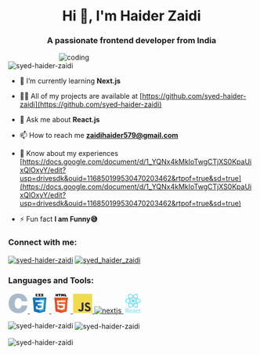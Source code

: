 <h1 align="center">Hi 👋, I'm Haider Zaidi</h1>
<h3 align="center">A passionate frontend developer from India</h3>
<img align="right" alt="coding" width="400" src="https://user-images.githubusercontent.com/74038190/212749171-b84692a8-2b04-4e3b-93ca-ac14705da224.gif"

<p align="left"> <img src="https://komarev.com/ghpvc/?username=syed-haider-zaidi&label=Profile%20views&color=0e75b6&style=flat" alt="syed-haider-zaidi" /> </p>

- 🌱 I’m currently learning **Next.js**

- 👨‍💻 All of my projects are available at [https://github.com/syed-haider-zaidi](https://github.com/syed-haider-zaidi)

- 💬 Ask me about **React.js**

- 📫 How to reach me **zaidihaider579@gmail.com**

- 📄 Know about my experiences [https://docs.google.com/document/d/1_YQNx4kMkIoTwgCTjXS0KpaUixQlOxyY/edit?usp=drivesdk&ouid=116850199530470203462&rtpof=true&sd=true](https://docs.google.com/document/d/1_YQNx4kMkIoTwgCTjXS0KpaUixQlOxyY/edit?usp=drivesdk&ouid=116850199530470203462&rtpof=true&sd=true)

- ⚡ Fun fact **I am Funny😅**

<h3 align="left">Connect with me:</h3>
<p align="left">
<a href="https://linkedin.com/in/syed-haider-zaidi" target="blank"><img align="center" src="https://raw.githubusercontent.com/rahuldkjain/github-profile-readme-generator/master/src/images/icons/Social/linked-in-alt.svg" alt="syed-haider-zaidi" height="30" width="40" /></a>
<a href="https://instagram.com/syed_haider_zaidi" target="blank"><img align="center" src="https://raw.githubusercontent.com/rahuldkjain/github-profile-readme-generator/master/src/images/icons/Social/instagram.svg" alt="syed_haider_zaidi" height="30" width="40" /></a>
</p>

<h3 align="left">Languages and Tools:</h3>
<p align="left"> <a href="https://www.cprogramming.com/" target="_blank" rel="noreferrer"> <img src="https://raw.githubusercontent.com/devicons/devicon/master/icons/c/c-original.svg" alt="c" width="40" height="40"/> </a> <a href="https://www.w3schools.com/css/" target="_blank" rel="noreferrer"> <img src="https://raw.githubusercontent.com/devicons/devicon/master/icons/css3/css3-original-wordmark.svg" alt="css3" width="40" height="40"/> </a> <a href="https://www.w3.org/html/" target="_blank" rel="noreferrer"> <img src="https://raw.githubusercontent.com/devicons/devicon/master/icons/html5/html5-original-wordmark.svg" alt="html5" width="40" height="40"/> </a> <a href="https://developer.mozilla.org/en-US/docs/Web/JavaScript" target="_blank" rel="noreferrer"> <img src="https://raw.githubusercontent.com/devicons/devicon/master/icons/javascript/javascript-original.svg" alt="javascript" width="40" height="40"/> </a> <a href="https://nextjs.org/" target="_blank" rel="noreferrer"> <img src="https://cdn.worldvectorlogo.com/logos/nextjs-2.svg" alt="nextjs" width="40" height="40"/> </a> <a href="https://reactjs.org/" target="_blank" rel="noreferrer"> <img src="https://raw.githubusercontent.com/devicons/devicon/master/icons/react/react-original-wordmark.svg" alt="react" width="40" height="40"/> </a> </p>

<p><img align="left" src="https://github-readme-stats.vercel.app/api/top-langs?username=syed-haider-zaidi&show_icons=true&locale=en&layout=compact" alt="syed-haider-zaidi" /></p>

<p>&nbsp;<img align="center" src="https://github-readme-stats.vercel.app/api?username=syed-haider-zaidi&show_icons=true&locale=en" alt="syed-haider-zaidi" /></p>

<p><img align="center" src="https://github-readme-streak-stats.herokuapp.com/?user=syed-haider-zaidi&" alt="syed-haider-zaidi" /></p>
